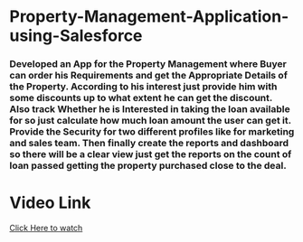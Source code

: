 # Property-Management-Application-using-Salesforce
### Developed an App for the Property Management where Buyer can order his Requirements and get the Appropriate Details of the Property. According to his interest just provide him with some discounts up to what extent he can get the discount. Also track Whether he is Interested in taking the loan available for so just calculate how much loan amount the user can get it. Provide the Security for two different profiles like for marketing and sales team. Then finally create the reports and dashboard so there will be a clear view just get the reports on the count of loan passed getting the property purchased close to the deal.

# Video Link
[Click Here to watch](https://youtu.be/9uVqKPgq5oQ)
